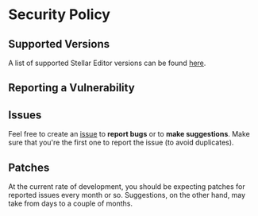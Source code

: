 # Security Policy

## Supported Versions

A list of supported Stellar Editor versions can be found [here](./docs/supported-versions.md).

## Reporting a Vulnerability

## Issues

Feel free to create an [issue](https://github.com/StellarEditor/StellarEditor/issues/new) to **report bugs** or to **make suggestions**. Make sure that you're the first one to report the issue (to avoid duplicates).

## Patches

At the current rate of development, you should be expecting patches for reported issues every month or so. Suggestions, on the other hand, may take from days to a couple of months.
